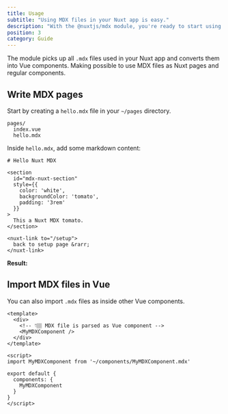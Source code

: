 ```yaml
---
title: Usage
subtitle: "Using MDX files in your Nuxt app is easy."
description: "With the @nuxtjs/mdx module, you're ready to start using MDX files in your Nuxt app."
position: 3
category: Guide
---
```


The module picks up all `.mdx` files used in your Nuxt app and converts them into Vue components. Making possible to use MDX files as Nuxt pages and regular components.

## Write MDX pages

Start by creating a `hello.mdx` file in your `~/pages` directory.

```[Application]
pages/
  index.vue
  hello.mdx
```

Inside `hello.mdx`, add some markdown content:

```md[hello.mdx]
# Hello Nuxt MDX

<section
  id="mdx-nuxt-section"
  style={{
    color: 'white',
    backgroundColor: 'tomato',
    padding: '3rem'
  }}
>
  This a Nuxt MDX tomato.
</section>

<nuxt-link to="/setup">
  back to setup page &rarr;
</nuxt-link>
```

**Result:**

<div class="border p-4">
  <hello></hello>
</div>

## Import MDX files in Vue

You can also import `.mdx` files as inside other Vue components.

```vue
<template>
  <div>
    <!-- 👇🏽 MDX file is parsed as Vue component -->
    <MyMDXComponent />
  </div>
</template>

<script>
import MyMDXComponent from '~/components/MyMDXComponent.mdx'

export default {
  components: {
    MyMDXComponent
  }
}
</script>
```
